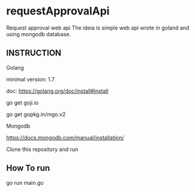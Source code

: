 # requestApprovalApi
Request approval web api 
The ideia is simple web api wrote in goland and using mongodb database.

## INSTRUCTION
Golang 

minimal version: 1.7

doc: https://golang.org/doc/install#install


go get goji.io

go get gopkg.in/mgo.v2


Mongodb 

https://docs.mongodb.com/manual/installation/


Clone this repository and run

## How To run
go run main.go 
